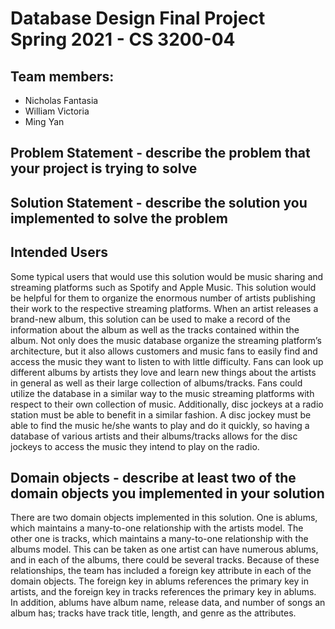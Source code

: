 # Database Design Final Project Spring 2021 - CS 3200-04
## Team members:
- Nicholas Fantasia 
- William Victoria
- Ming Yan

## Problem Statement - describe the problem that your project is trying to solve

## Solution Statement - describe the solution you implemented to solve the problem

## Intended Users
Some typical users that would use this solution would be music sharing and streaming platforms such as Spotify and Apple Music. This solution would be helpful for them to organize the enormous number of artists publishing their work to the respective streaming platforms. When an artist releases a brand-new album, this solution can be used to make a record of the information about the album as well as the tracks contained within the album. Not only does the music database organize the streaming platform’s architecture, but it also allows customers and music fans to easily find and access the music they want to listen to with little difficulty. Fans can look up different albums by artists they love and learn new things about the artists in general as well as their large collection of albums/tracks. Fans could utilize the database in a similar way to the music streaming platforms with respect to their own collection of music. Additionally, disc jockeys at a radio station must be able to benefit in a similar fashion. A disc jockey must be able to find the music he/she wants to play and do it quickly, so having a database of various artists and their albums/tracks allows for the disc jockeys to access the music they intend to play on the radio.

## Domain objects - describe at least two of the domain objects you implemented in your solution
There are two domain objects implemented in this solution. One is ablums, which maintains a many-to-one 
relationship with the artists model. The other one is tracks, which maintains a many-to-one relationship 
with the albums model. This can be taken as one artist can have numerous ablums, and in each of the 
albums, there could be several tracks. Because of these relationships, the team has included a foreign 
key attribute in each of the domain objects. The foreign key in ablums references the primary key in 
artists, and the foreign key in tracks references the primary key in ablums. In addition, ablums have 
album name, release data, and number of songs an album has; tracks have track title, length, and genre 
as the attributes.
